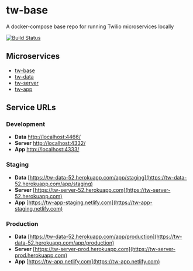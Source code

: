 # tw-base

A docker-compose base repo for running Twilio microservices locally

[![Build Status](https://img.shields.io/circleci/project/github/adriancarriger/tw-base/develop.svg?maxAge=60)](https://circleci.com/gh/adriancarriger/tw-base)

## Microservices

- [tw-base](https://github.com/adriancarriger/tw-base)
- [tw-data](https://github.com/adriancarriger/tw-data)
- [tw-server](https://github.com/adriancarriger/tw-server)
- [tw-app](https://github.com/adriancarriger/tw-app)

## Service URLs

### Development

- **Data** [http://localhost:4466/](http://localhost:4466/)
- **Server** [http://localhost:4332/](http://localhost:4332/)
- **App** [http://localhost:4333/](http://localhost:4333/)

### Staging

- **Data** [https://tw-data-52.herokuapp.com/app/staging](https://tw-data-52.herokuapp.com/app/staging)
- **Server** [https://tw-server-52.herokuapp.com](https://tw-server-52.herokuapp.com)
- **App** [https://tw-app-staging.netlify.com](https://tw-app-staging.netlify.com)

### Production

- **Data** [https://tw-data-52.herokuapp.com/app/production](https://tw-data-52.herokuapp.com/app/production)
- **Server** [https://tw-server-prod.herokuapp.com](https://tw-server-prod.herokuapp.com)
- **App** [https://tw-app.netlify.com](https://tw-app.netlify.com)
